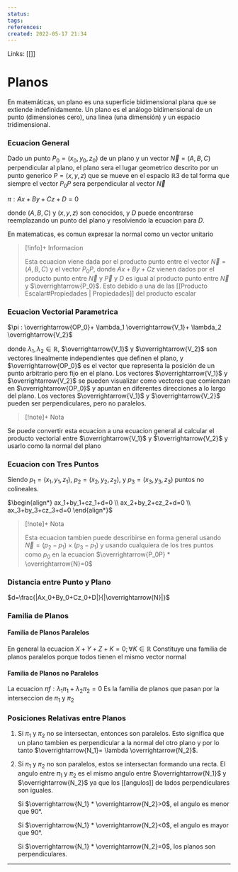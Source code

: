 ```yaml
---
status:
tags: 
references:
created: 2022-05-17 21:34
---
```

Links: [[]]
# Planos
En matemáticas, un plano es una superficie bidimensional plana que se extiende indefinidamente. Un plano es el análogo bidimensional de un punto (dimensiones cero), una línea (una dimensión) y un espacio tridimensional.

### Ecuacion General
Dado un punto $P_0=(x_0,y_0,z_0)$ de un plano y un vector $\overrightarrow{N}=(A,B,C)$ perpendicular al plano, el plano sera el lugar geometrico descrito por un punto generico $P=(x,y,z)$ que se mueve en el espacio $\mathbb{R}3$ de tal forma que siempre el vector $P_0P$ sera perpendicular al vector $\overrightarrow{N}$

$\pi :Ax+By+Cz+D=0$

donde $(A,B,C)$ y $(x,y,z)$ son conocidos, y $D$ puede encontrarse reemplazando un punto del plano y resolviendo la ecuacion para $D$.

En matematicas, es comun expresar la normal como un vector unitario

> [!info]+ Informacion
> 
>Esta ecuacion viene dada por el producto punto entre el vector $\overrightarrow{N}=(A,B,C)$ y el vector $P_0P$, donde $Ax+By+Cz$ vienen dados por el producto punto entre $\overrightarrow{N}$ y $\overrightarrow{P}$ y $D$ es igual al producto punto entre $\overrightarrow{N}$ y $\overrightarrow{P_0}$. Esto debido a una de las [[Producto Escalar#Propiedades | Propiedades]] del producto escalar

### Ecuacion Vectorial Parametrica
$\pi : \overrightarrow{OP_0}+ \lambda_1 \overrightarrow{V_1}+ \lambda_2 \overrightarrow{V_2}$

donde $\lambda_1,\lambda_2 \in \mathbb{R}$, $\overrightarrow{V_1}$ y $\overrightarrow{V_2}$ son vectores linealmente independientes que definen el plano, y $\overrightarrow{OP_0}$ es el vector que representa la posición de un punto arbitrario pero fijo en el plano. Los vectores $\overrightarrow{V_1}$ y $\overrightarrow{V_2}$ se pueden visualizar como vectores que comienzan en $\overrightarrow{OP_0}$ y apuntan en diferentes direcciones a lo largo del plano. Los vectores $\overrightarrow{V_1}$ y $\overrightarrow{V_2}$ pueden ser perpendiculares, pero no paralelos.

> [!note]+ Nota
> 
Se puede convertir esta ecuacion a una ecuacion general al calcular el producto vectorial entre $\overrightarrow{V_1}$ y $\overrightarrow{V_2}$ y usarlo como la normal del plano

### Ecuacion con Tres Puntos
Siendo $p_1=(x_1,y_1,z_1)$, $p_2=(x_2,y_2,z_2)$, y $p_3=(x_3,y_3,z_3)$ puntos no colineales.

$\begin{align*}
ax_1+by_1+cz_1+d=0 \\ ax_2+by_2+cz_2+d=0 \\ ax_3+by_3+cz_3+d=0
\end{align*}$

> [!note]+ Nota
> 
>Esta ecuacion tambien puede describirse en forma general usando $\overrightarrow{N}=(p_2-p_1)\times(p_3-p_1)$ y usando cualquiera de los tres puntos como $p_0$ en la ecuacion $\overrightarrow{P_0P} * \overrightarrow{N}=0$
### Distancia entre Punto y Plano
$d=\frac{|Ax_0+By_0+Cz_0+D|}{|\overrightarrow{N}|}$

### Familia de Planos
#### Familia de Planos Paralelos
En general la ecuacion $X+Y+Z+K=0; \forall K \in \mathbb{R}$
Constituye una familia de planos paralelos porque todos tienen el mismo vector normal

#### Familia de Planos no Paralelos
La ecuacion $\pi f: \lambda_1\pi_1 + \lambda_2\pi_2=0$
Es la familia de planos que pasan por la interseccion de $\pi_1$ y $\pi_2$

### Posiciones Relativas entre Planos
1. Si $\pi_1$ y $\pi_2$ no se intersectan, entonces son paralelos. Esto significa que un plano tambien es perpendicular a la normal del otro plano y por lo tanto $\overrightarrow{N_1}= \lambda \overrightarrow{N_2}$.

2. Si $\pi_1$ y $\pi_2$ no son paralelos, estos se intersectan formando una recta. El angulo entre $\pi_1$ y $\pi_2$ es el mismo angulo entre $\overrightarrow{N_1}$ y $\overrightarrow{N_2}$ ya que los [[angulos]] de lados perpendiculares son iguales.

	Si $\overrightarrow{N_1} * \overrightarrow{N_2}>0$, el angulo es menor que $90°$.

	Si $\overrightarrow{N_1} * \overrightarrow{N_2}<0$, el angulo es mayor que $90°$.

	Si $\overrightarrow{N_1} * \overrightarrow{N_2}=0$, los planos son perpendiculares.
___
